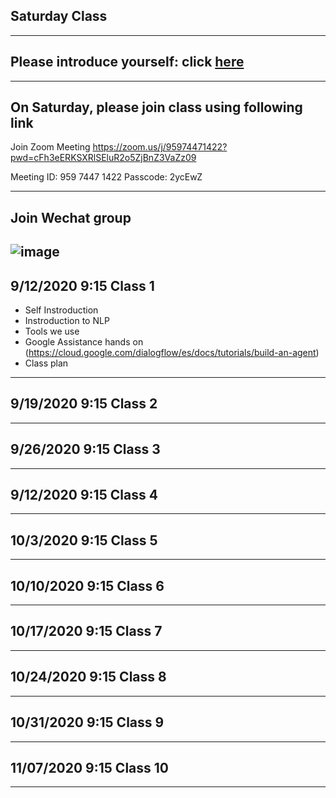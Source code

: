 ## Saturday Class 
---

## Please introduce yourself: click [here](https://flipgrid.com/85f3f2e7)
---
## On Saturday, please join class using following link

Join Zoom Meeting
https://zoom.us/j/95974471422?pwd=cFh3eERKSXRlSEluR2o5ZjBnZ3VaZz09

Meeting ID: 959 7447 1422
Passcode: 2ycEwZ

---
## Join Wechat group
![image](https://user-images.githubusercontent.com/24532787/92997150-b8461200-f4d6-11ea-84cf-ab2c029c06cf.png)
--
## 9/12/2020 9:15 Class 1
* Self Instroduction 
* Instroduction to NLP
* Tools we use
* Google Assistance hands on (https://cloud.google.com/dialogflow/es/docs/tutorials/build-an-agent)
* Class plan
---

## 9/19/2020 9:15 Class 2
---
## 9/26/2020 9:15 Class 3
---
## 9/12/2020 9:15 Class 4
---
## 10/3/2020 9:15 Class 5
---
## 10/10/2020 9:15 Class 6
---
## 10/17/2020 9:15 Class 7
---
## 10/24/2020 9:15 Class 8
---
## 10/31/2020 9:15 Class 9
---
## 11/07/2020 9:15 Class 10
---


